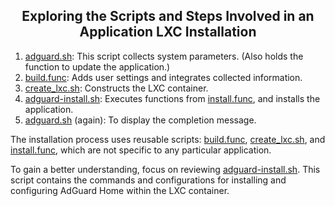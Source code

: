 <h2><div align="center">Exploring the Scripts and Steps Involved in an Application LXC Installation</div></h2>

1) [adguard.sh](https://github.com/DarkEngineer/Proxmox/blob/main/ct/adguard.sh): This script collects system parameters. (Also holds the function to update the application.)
2) [build.func](https://github.com/DarkEngineer/Proxmox/blob/main/misc/build.func): Adds user settings and integrates collected information.
3) [create_lxc.sh](https://github.com/DarkEngineer/Proxmox/blob/main/ct/create_lxc.sh): Constructs the LXC container.
4) [adguard-install.sh](https://github.com/DarkEngineer/Proxmox/blob/main/install/adguard-install.sh): Executes functions from [install.func](https://github.com/DarkEngineer/Proxmox/blob/main/misc/install.func), and installs the application.
5) [adguard.sh](https://github.com/DarkEngineer/Proxmox/blob/main/ct/adguard.sh) (again): To display the completion message.

The installation process uses reusable scripts: [build.func](https://github.com/DarkEngineer/Proxmox/blob/main/misc/build.func), [create_lxc.sh](https://github.com/DarkEngineer/Proxmox/blob/main/ct/create_lxc.sh), and [install.func](https://github.com/DarkEngineer/Proxmox/blob/main/misc/install.func), which are not specific to any particular application.

To gain a better understanding, focus on reviewing [adguard-install.sh](https://github.com/DarkEngineer/Proxmox/blob/main/install/adguard-install.sh). This script contains the commands and configurations for installing and configuring AdGuard Home within the LXC container.
